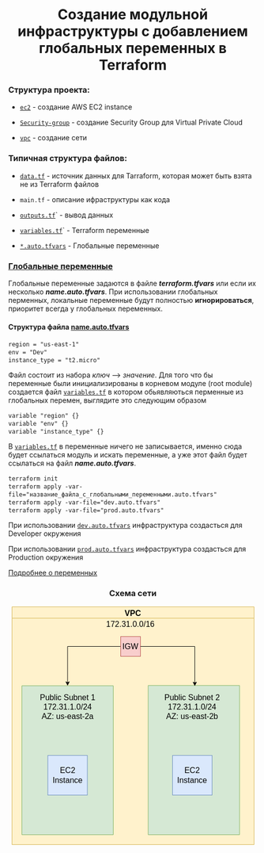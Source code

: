 # <div align="center">Создание модульной инфраструктуры с добавлением глобальных переменных в Terraform</div>

### Структура проекта:

- [`ec2`](https://github.com/OlesYudin/demo_ci-cd/tree/terraform_VPC/terraform_VPC/modules/ec2 "ec2") - создание AWS EC2 instance

- [`Security-group`](https://github.com/OlesYudin/demo_ci-cd/tree/terraform_VPC/terraform_VPC/Security-group "Security-group") - создание Security Group для Virtual Private Cloud

- [`vpc`](https://github.com/OlesYudin/demo_ci-cd/tree/terraform_VPC/terraform_VPC/modules/vpc "vpc") - создание сети

### Типичная структура файлов:

- [`data.tf`](https://www.terraform.io/language/data-sources "data.tf") - источник данных для Tarraform, которая может быть взята не из Terraform файлов

- `main.tf` - описание ифраструктуры как кода

- [`outputs.tf`](https://www.terraform.io/language/values/outputs "outputs.tf")` - вывод данных

- [`variables.tf`](https://www.terraform.io/language/values/variables "variables.tf")` - Terraform переменные

- [`*.auto.tfvars`](https://github.com/OlesYudin/Terraform/blob/main/Lesson_6-TFvars/dev.auto.tfvars "*.auto.tfvars") - Глобальные переменные

### [Глобальные переменные](https://www.terraform.io/cloud-docs/workspaces/variables "Глобальные переменные")

Глобальные переменные задаются в файле **_terraform.tfvars_** или если их несколько **_name.auto.tfvars_**. При использовании глобальных перменных, локальные переменные будут полностью **игнорироваться**, приоритет всегда у глобальных переменных.

#### Структура файла [name.auto.tfvars](https://github.com/OlesYudin/demo_ci-cd/tree/terraform_VPC/terraform_VPC/dev.auto.tfvars "*.auto.tfvars")

```
region = "us-east-1"
env = "Dev"
instance_type = "t2.micro"
```

Файл состоит из набора _ключ_ --> _значение_. Для того что бы переменные были инициализированы в корневом модуле (root module) создается файл [`variables.tf`](https://github.com/OlesYudin/demo_ci-cd/tree/terraform_VPC/terraform_VPC/variables.tf "variables.tf") в котором обьявляються перменные из глобальных перемен, выглядите это следующим образом

```
variable "region" {}
variable "env" {}
variable "instance_type" {}
```

В [`variables.tf`](https://github.com/OlesYudin/demo_ci-cd/tree/terraform_VPC/terraform_VPC/variables.tf "variables.tf") в переменные ничего не записывается, именно сюда будет ссылаться модуль и искать переменные, а уже этот файл будет ссылаться на файл **_name.auto.tfvars_**.

```
terraform init
terraform apply -var-file="название_файла_c_глобальными_переменными.auto.tfvars"
terraform apply -var-file="dev.auto.tfvars"
terraform apply -var-file="prod.auto.tfvars"
```

При использовании [`dev.auto.tfvars`](https://github.com/OlesYudin/demo_ci-cd/tree/terraform_VPC/terraform_VPC/dev.auto.tfvars "dev.auto.tfvars") инфраструктура создасться для Developer окружения

При использовании [`prod.auto.tfvars`](https://github.com/OlesYudin/demo_ci-cd/tree/terraform_VPC/terraform_VPC/prod.auto.tfvars "dev.auto.tfvars") инфраструктура создасться для Production окружения

[Подробнее о переменных](https://www.youtube.com/watch?v=oB7l8GOpVaY&t=1017s "Подробнее о переменных")

### <div align="center">Схема сети</div>

<p align="center">
  <img src="https://github.com/OlesYudin/Terraform/blob/main/Lesson_6-TFvars/images/Network%20scheme.png" alt="Scheme of creation VPC in AWS"/>
</p>
